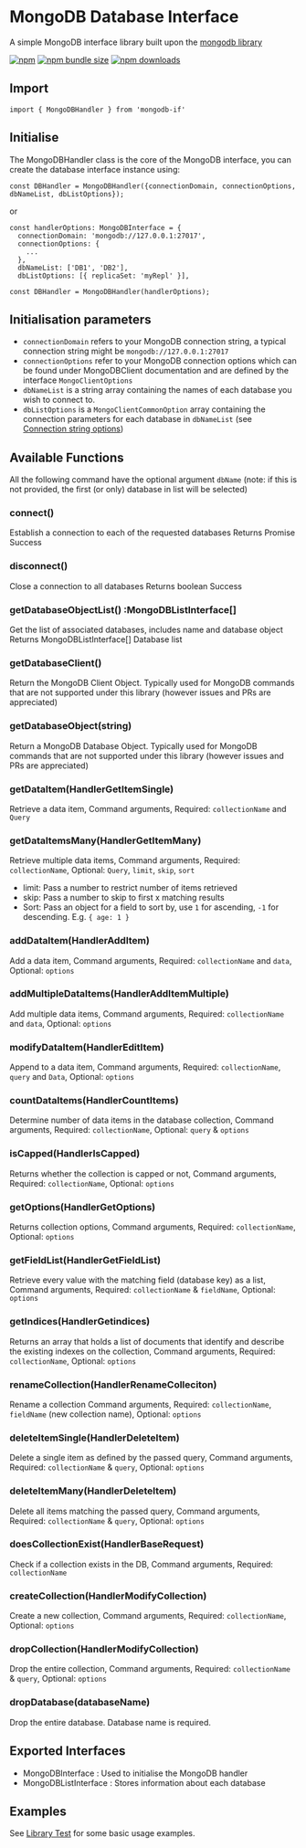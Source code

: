 # MongoDB Database Interface

A simple MongoDB interface library built upon the [mongodb library](https://www.npmjs.com/package/mongodb)

[![npm](https://img.shields.io/npm/v/mongodb-if?color=red)](https://www.npmjs.com/package/mongodb-if)
[![npm bundle size](https://img.shields.io/bundlephobia/min/mongodb-if)](https://www.npmjs.com/package/mongodb-if)
[![npm downloads](https://img.shields.io/npm/dt/mongodb-if?color=blue)](https://www.npmjs.com/package/mongodb-if)

## Import

    import { MongoDBHandler } from 'mongodb-if'

## Initialise

The MongoDBHandler class is the core of the MongoDB interface, you can create the database interface instance using:

    const DBHandler = MongoDBHandler({connectionDomain, connectionOptions, dbNameList, dbListOptions});

or

    const handlerOptions: MongoDBInterface = {
      connectionDomain: 'mongodb://127.0.0.1:27017',
      connectionOptions: {
        ...
      },
      dbNameList: ['DB1', 'DB2'],
      dbListOptions: [{ replicaSet: 'myRepl' }],

    const DBHandler = MongoDBHandler(handlerOptions);

## Initialisation parameters

- `connectionDomain` refers to your MongoDB connection string, a typical connection string might be `mongodb://127.0.0.1:27017`
- `connectionOptions` refer to your MongoDB connection options which can be found under MongoDBClient documentation and are defined by the interface `MongoClientOptions`
- `dbNameList` is a string array containing the names of each database you wish to connect to.
- `dbListOptions` is a `MongoClientCommonOption` array containing the connection parameters for each database in `dbNameList` (see [Connection string options](https://docs.mongodb.com/manual/reference/connection-string/#std-label-connections-connection-options))

## Available Functions

All the following command have the optional argument `dbName` (note: if this is not provided, the first (or only) database in list will be selected)

### connect()

Establish a connection to each of the requested databases
Returns Promise<boolean> Success

### disconnect()

Close a connection to all databases
Returns boolean Success

### getDatabaseObjectList() :MongoDBListInterface[]

Get the list of associated databases, includes name and database object
Returns MongoDBListInterface[] Database list

### getDatabaseClient()

Return the MongoDB Client Object. Typically used for MongoDB commands that are not supported under this library (however issues and PRs are appreciated)

### getDatabaseObject(string)

Return a MongoDB Database Object. Typically used for MongoDB commands that are not supported under this library (however issues and PRs are appreciated)

### getDataItem(HandlerGetItemSingle)

Retrieve a data item, Command arguments, Required: `collectionName` and `Query`

### getDataItemsMany(HandlerGetItemMany)

Retrieve multiple data items, Command arguments, Required: `collectionName`, Optional: `Query`, `limit`, `skip`, `sort`

- limit: Pass a number to restrict number of items retrieved
- skip: Pass a number to skip to first x matching results
- Sort: Pass an object for a field to sort by, use `1` for ascending, `-1` for descending. E.g. `{ age: 1 }`

### addDataItem(HandlerAddItem)

Add a data item, Command arguments, Required: `collectionName` and `data`, Optional: `options`

### addMultipleDataItems(HandlerAddItemMultiple)

Add multiple data items, Command arguments, Required: `collectionName` and `data`, Optional: `options`

### modifyDataItem(HandlerEditItem)

Append to a data item, Command arguments, Required: `collectionName`, `query` and `Data`, Optional: `options`

### countDataItems(HandlerCountItems)

Determine number of data items in the database collection, Command arguments, Required: `collectionName`, Optional: `query` & `options`

### isCapped(HandlerIsCapped)

Returns whether the collection is capped or not, Command arguments, Required: `collectionName`, Optional: `options`

### getOptions(HandlerGetOptions)

Returns collection options, Command arguments, Required: `collectionName`, Optional: `options`

### getFieldList(HandlerGetFieldList)

Retrieve every value with the matching field (database key) as a list, Command arguments, Required: `collectionName` & `fieldName`, Optional: `options`

### getIndices(HandlerGetindices)

Returns an array that holds a list of documents that identify and describe the existing indexes on the collection, Command arguments, Required: `collectionName`, Optional: `options`

### renameCollection(HandlerRenameColleciton)

Rename a collection Command arguments, Required: `collectionName`, `fieldName` (new collection name), Optional: `options`

### deleteItemSingle(HandlerDeleteItem)

Delete a single item as defined by the passed query, Command arguments, Required: `collectionName` & `query`, Optional: `options`

### deleteItemMany(HandlerDeleteItem)

Delete all items matching the passed query, Command arguments, Required: `collectionName` & `query`, Optional: `options`

### doesCollectionExist(HandlerBaseRequest)

Check if a collection exists in the DB, Command arguments, Required: `collectionName`

### createCollection(HandlerModifyCollection)

Create a new collection, Command arguments, Required: `collectionName`, Optional: `options`

### dropCollection(HandlerModifyCollection)

Drop the entire collection, Command arguments, Required: `collectionName` & `query`, Optional: `options`

### dropDatabase(databaseName)

Drop the entire database. Database name is required.

## Exported Interfaces

- MongoDBInterface : Used to initialise the MongoDB handler
- MongoDBListInterface : Stores information about each database

## Examples

See [Library Test](https://github.com/aThornes/mongodb-if/tree/master/test) for some basic usage examples.
